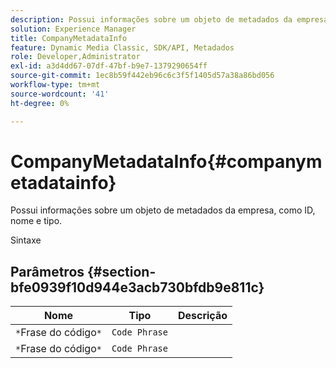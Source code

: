 ```yaml
---
description: Possui informações sobre um objeto de metadados da empresa, como ID, nome e tipo.
solution: Experience Manager
title: CompanyMetadataInfo
feature: Dynamic Media Classic, SDK/API, Metadados
role: Developer,Administrator
exl-id: a3d4dd67-07df-47bf-b9e7-1379290654ff
source-git-commit: 1ec8b59f442eb96c6c3f5f1405d57a38a86bd056
workflow-type: tm+mt
source-wordcount: '41'
ht-degree: 0%

---
```


# CompanyMetadataInfo{#companymetadatainfo}

Possui informações sobre um objeto de metadados da empresa, como ID, nome e tipo.

Sintaxe

## Parâmetros {#section-bfe0939f10d944e3acb730bfdb9e811c}

| Nome | Tipo | Descrição |
|---|---|---|
| `*`Frase do código`*` | `Code Phrase` |  |
| `*`Frase do código`*` | `Code Phrase` |  |
